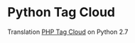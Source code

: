 # Python Tag Cloud

Translation [PHP Tag Cloud](https://github.com/lotsofcode/tag-cloud) on Python 2.7
